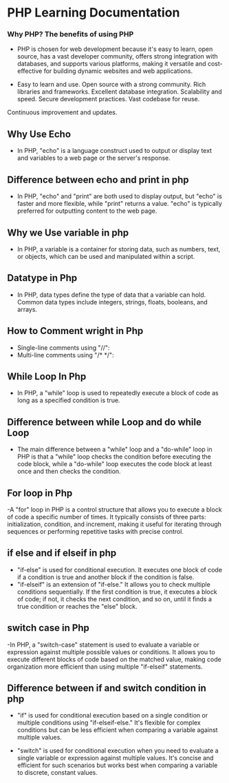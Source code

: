 # PHP Learning Documentation

### Why PHP? The benefits of using PHP

- PHP is chosen for web development because it's easy to learn, open source, has a vast developer community, offers strong integration with databases, and supports various platforms, making it versatile and cost-effective for building dynamic websites and web applications.

- Easy to learn and use.
Open source with a strong community.
Rich libraries and frameworks.
Excellent database integration.
Scalability and speed.
Secure development practices.
Vast codebase for reuse.

Continuous improvement and updates.

## Why Use Echo 
- In PHP, "echo" is a language construct used to output or display text and variables to a web page or the server's response.

## Difference between echo and print in php
- In PHP, "echo" and "print" are both used to display output, but "echo" is faster and more flexible, while "print" returns a value. "echo" is typically preferred for outputting content to the web page.

## Why we Use variable in php
- In PHP, a variable is a container for storing data, such as numbers, text, or objects, which can be used and manipulated within a script.

## Datatype in Php
- In PHP, data types define the type of data that a variable can hold. Common data types include integers, strings, floats, booleans, and arrays.

## How to Comment wright in Php 
- Single-line comments using "//":
- Multi-line comments using "/*  */":

## While Loop In Php
- In PHP, a "while" loop is used to repeatedly execute a block of code as long as a specified condition is true.

## Difference between while Loop and do while Loop

- The main difference between a "while" loop and a "do-while" loop in PHP is that a "while" loop checks the condition before executing the code block, while a "do-while" loop executes the code block at least once and then checks the condition.

## For loop in Php

-A "for" loop in PHP is a control structure that allows you to execute a block of code a specific number of times. It typically consists of three parts: initialization, condition, and increment, making it useful for iterating through sequences or performing repetitive tasks with precise control.

## if else and if elseif  in php

- "if-else" is used for conditional execution. It executes one block of code if a condition is true and another block if the condition is false.
- "if-elseif" is an extension of "if-else." It allows you to check multiple conditions sequentially. If the first condition is true, it executes a block of code; if not, it checks the next condition, and so on, until it finds a true condition or reaches the "else" block.

## switch case in Php
-In PHP, a "switch-case" statement is used to evaluate a variable or expression against multiple possible values or conditions. It allows you to execute different blocks of code based on the matched value, making code organization more efficient than using multiple "if-elseif" statements.

## Difference between if and switch condition in php

- "if" is used for conditional execution based on a single condition or multiple conditions using "if-elseif-else." It's flexible for complex conditions but can be less efficient when comparing a variable against multiple values.

- "switch" is used for conditional execution when you need to evaluate a single variable or expression against multiple values. It's concise and efficient for such scenarios but works best when comparing a variable to discrete, constant values.

## 
